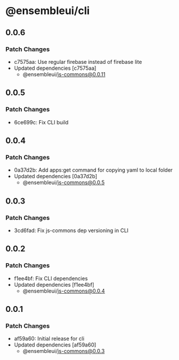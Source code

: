 # @ensembleui/cli

## 0.0.6

### Patch Changes

- c7575aa: Use regular firebase instead of firebase lite
- Updated dependencies [c7575aa]
  - @ensembleui/js-commons@0.0.11

## 0.0.5

### Patch Changes

- 6ce699c: Fix CLI build

## 0.0.4

### Patch Changes

- 0a37d2b: Add apps:get command for copying yaml to local folder
- Updated dependencies [0a37d2b]
  - @ensembleui/js-commons@0.0.5

## 0.0.3

### Patch Changes

- 3cd6fad: Fix js-commons dep versioning in CLI

## 0.0.2

### Patch Changes

- f1ee4bf: Fix CLI dependencies
- Updated dependencies [f1ee4bf]
  - @ensembleui/js-commons@0.0.4

## 0.0.1

### Patch Changes

- af59a60: Initial release for cli
- Updated dependencies [af59a60]
  - @ensembleui/js-commons@0.0.3
